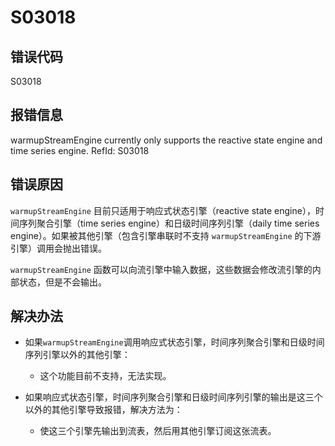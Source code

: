 # S03018

## 错误代码

S03018

## 报错信息

warmupStreamEngine currently only supports the reactive state engine and time series
engine. RefId: S03018

## 错误原因

`warmupStreamEngine` 目前只适用于响应式状态引擎（reactive state
engine），时间序列聚合引擎（time series engine）和日级时间序列引擎（daily time series
engine）。如果被其他引擎（包含引擎串联时不支持 `warmupStreamEngine` 的下游引擎）调用会抛出错误。

`warmupStreamEngine` 函数可以向流引擎中输入数据，这些数据会修改流引擎的内部状态，但是不会输出。

## 解决办法

* 如果`warmupStreamEngine`调用响应式状态引擎，时间序列聚合引擎和日级时间序列引擎以外的其他引擎：

  + 这个功能目前不支持，无法实现。
* 如果响应式状态引擎，时间序列聚合引擎和日级时间序列引擎的输出是这三个以外的其他引擎导致报错，解决方法为：
  + 使这三个引擎先输出到流表，然后用其他引擎订阅这张流表。

